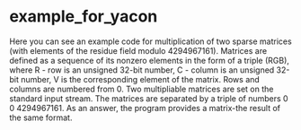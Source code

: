 # example_for_yacon
Here you can see an example сode for multiplication of two sparse matrices (with elements of the residue field modulo 4294967161). Matrices are defined as a sequence of its nonzero elements in the form of a triple (RGB), where R - row is an unsigned 32-bit number, C - column is an unsigned 32-bit number, V is the corresponding element of the matrix. Rows and columns are numbered from 0.
Two multipliable matrices are set on the standard input stream. The matrices are separated by a triple of numbers 0 0 4294967161.
As an answer, the program provides a matrix-the result of the same format.
